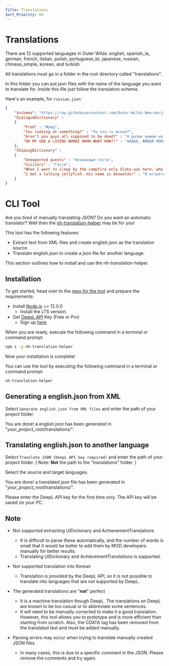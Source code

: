 ```yaml
---
Title: Translations
Sort_Priority: 60
---
```


# Translations

There are 12 supported languages in Outer Wilds: english, spanish_la, german, french, italian, polish, portuguese_br, japanese, russian, chinese_simple, korean, and turkish.

All translations must go in a folder in the root directory called "translations".

In this folder you can put json files with the name of the language you want to translate for. Inside this file just follow the translation schema.

Here's an example, for `russian.json`:

```json
{
    "$schema": "https://raw.githubusercontent.com/Outer-Wilds-New-Horizons/new-horizons/main/NewHorizons/Schemas/translation_schema.json",
    "DialogueDictionary" :
    {
        "Fred" : "Фред",
        "You looking at something?" : "Ты что-то искал?",
        "Aren't you guys all supposed to be dead?" : "А разве номаи не вымерли?",
        "OH MY GOD A LIVING NOMAI AHHH WHAT HOW?!" : "ААААА, ЖИВАЯ НОМАИ?!"
    },
    "ShipLogDictionary" :
    {
        "Unexpected guests" : "Незванные гости",
        "Visitors" : "Гости",
        "When I went to sleep by the campfire only Slate was here, who are these characters?" : "Когда я ложился спать у костра здесь был только Сланец. Кто все остальные?",
        "I met a talking jellyfish. His name is Geswaldo!" : "Я встретил говорящую медузу. Его зовут Гесвальдо!"
    }
}
```

# CLI Tool

Are you tired of manually translating JSON? Do you want an automatic translator? Well then the [nh-translation-helper](https://www.npmjs.com/package/nh-translation-helper) may be for you!

This tool has the following features:

- Extract text from XML files and create english.json as the translation source.
- Translate english.json to create a json file for another language.

This section outlines how to install and use the nh-translation-helper.

## Installation

To get started, head over to the [repo for the tool](https://github.com/96-38/nh-translation-helper) and prepare the requirements:

- Install [Node.js](https://nodejs.org/) >= 12.0.0
    - Install the LTS version.
- Get [DeepL API](https://www.deepl.com/docs-api) Key (Free or Pro)
    - Sign up [here](https://www.deepl.com/pro#developer)

When you are ready, execute the following command in a terminal or command prompt:

```bash
npm i -g nh-translation-helper
```

Now your installation is complete!

You can use the tool by executing the following command in a terminal or command prompt:

```bash
nh-translation-helper
```

## Generating a english.json from XML

Select `Generate english.json from XML files` and enter the path of your project folder.

You are done! a english.json has been generated in "*your_project_root*/translations/".

## Translating english.json to another language

Select `Translate JSON (DeepL API key required)` and enter the path of your project folder. ( Note: **Not** the path to the "translations" folder. )

Select the source and target languages.

You are done! a translated json file has been generated in "*your_project_root*/translations/".

Please enter the DeepL API key for the first time only. The API key will be saved on your PC.

## Note

- Not supported extracting UIDictionary and AchievementTranslations
    - It is difficult to parse these automatically, and the number of words is small that it would be better to add them by MOD developers manually for better results.
    - Translating UIDictionary and AchievementTranslations is supported.

- Not supported translation into Korean
    - Translation is provided by the DeepL API, so it is not possible to translate into languages that are not supported by DeepL.

- The generated translations are "**not**" perfect
    - It is a machine translation though DeepL. The translations on DeepL are known to be too casual or to abbreviate some sentences.
    - It will need to be manually corrected to make it a good translation. However, this tool allows you to prototype and is more efficient than starting from scratch. Also, the CDATA tag has been removed from the translated text and must be added manually.

- Parsing errors may occur when trying to translate manually created JSON files
    - In many cases, this is due to a specific comment in the JSON. Please remove the comments and try again.
